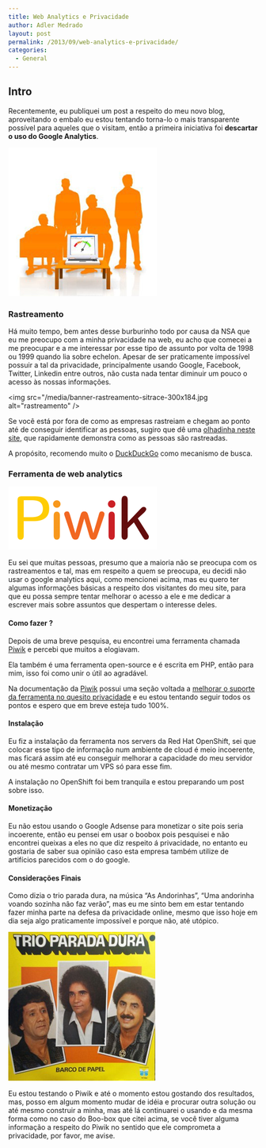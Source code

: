 ```yaml
---
title: Web Analytics e Privacidade
author: Adler Medrado
layout: post
permalink: /2013/09/web-analytics-e-privacidade/
categories:
  - General
---
```

## Intro

Recentemente, eu publiquei um post a respeito do meu novo blog, aproveitando
o embalo eu estou tentando torna-lo o mais transparente possível para aqueles
que o visitam, então a primeira iniciativa foi **descartar o uso do Google Analytics**.

<img src="/media/web-analytics-tools2.jpg" alt="Web Analytics Tools" />

### Rastreamento

Há muito tempo, bem antes desse burburinho todo por causa da NSA que eu me
preocupo com a minha privacidade na web, eu acho que comecei a me preocupar e a
me interessar por esse tipo de assunto por volta de 1998 ou 1999 quando lia
sobre echelon. Apesar de ser praticamente impossível possuir a tal da privacidade,
principalmente usando Google, Facebook, Twitter, Linkedin entre outros, não custa
nada tentar diminuir um pouco o acesso às nossas informações.

<img src="/media/banner-rastreamento-sitrace-300x184.jpg alt="rastreamento" />

Se você está por fora de como as empresas rastreiam e chegam ao ponto até de
conseguir identificar as pessoas, sugiro que dê uma [olhadinha neste site][3],
que rapidamente demonstra como as pessoas são rastreadas.

A propósito, recomendo muito o [DuckDuckGo][4] como mecanismo de busca.

### Ferramenta de web analytics

<img src="/media/piwikLogo-300x127.png" alt="piwikLogo" />

Eu sei que muitas pessoas, presumo que a maioria não se preocupa com os
rastreamentos e tal, mas em respeito a quem se preocupa, eu decidi não usar o
google analytics aqui, como mencionei acima, mas eu quero ter algumas
informações básicas a respeito dos visitantes do meu site, para que eu possa
sempre tentar melhorar o acesso a ele e me dedicar a escrever mais sobre
assuntos que despertam o interesse deles.

#### Como fazer ?

Depois de uma breve pesquisa, eu encontrei uma ferramenta chamada [Piwik][6]
e percebi que muitos a elogiavam.

Ela também é uma ferramenta open-source e é escrita em PHP, então para mim,
isso foi como unir o útil ao agradável.

Na documentação da [Piwik][6] possui uma seção voltada a
[melhorar o suporte da ferramenta no quesito privacidade][7] e eu estou tentando
 seguir todos os pontos e espero que em breve esteja tudo 100%.

#### Instalação

Eu fiz a instalação da ferramenta nos servers da Red Hat OpenShift,
sei que colocar esse tipo de informação num ambiente de cloud é meio incoerente,
mas ficará assim até eu conseguir melhorar a capacidade do meu servidor ou até
mesmo contratar um VPS só para esse fim.

A instalação no OpenShift foi bem tranquila e estou preparando um post sobre isso.

#### Monetização

Eu não estou usando o Google Adsense para monetizar o site pois seria incoerente,
então eu pensei em usar o boobox pois pesquisei e não encontrei queixas a
eles no que diz respeito á privacidade, no entanto eu gostaria de saber
sua opinião caso esta empresa também utilize de artifícios parecidos com o do google.

#### Considerações Finais

Como dizia o trio parada dura, na música “As Andorinhas”, “Uma andorinha
voando sozinha não faz verão”, mas eu me sinto bem em estar tentando fazer
minha parte na defesa da privacidade online, mesmo que isso hoje em dia seja
algo praticamente impossível e porque não, até utópico.

<img src="/media/lp-vinil-trio-parada-dura-barco-de-papel_MLB-F-2936432415_072012-297x300.jpg?" alt="trio parada dura" />

Eu estou testando o Piwik e até o momento estou gostando dos resultados, mas,
posso em algum momento mudar de idéia e procurar outra solução ou até mesmo
construir a minha, mas até lá continuarei o usando e da mesma forma como no
caso do Boo-box que citei acima, se você tiver alguma informação a respeito do
Piwik no sentido que ele comprometa a privacidade, por favor, me avise.

[1]: http://i2.wp.com/adlermedrado.com.br/images/2013-09-23-web-analytics-e-privacidade/web-analytics-tools2.jpg
[2]: http://i0.wp.com/adlermedrado.com.br/images/2013-09-23-web-analytics-e-privacidade/banner-rastreamento-sitrace.jpg
[3]: http://donttrack.us/
[4]: http://duckduckgo.com
[5]: http://i1.wp.com/adlermedrado.com.br/images/2013-09-23-web-analytics-e-privacidade/piwikLogo.png
[6]: http://piwik.org/
[7]: http://piwik.org/privacy/
